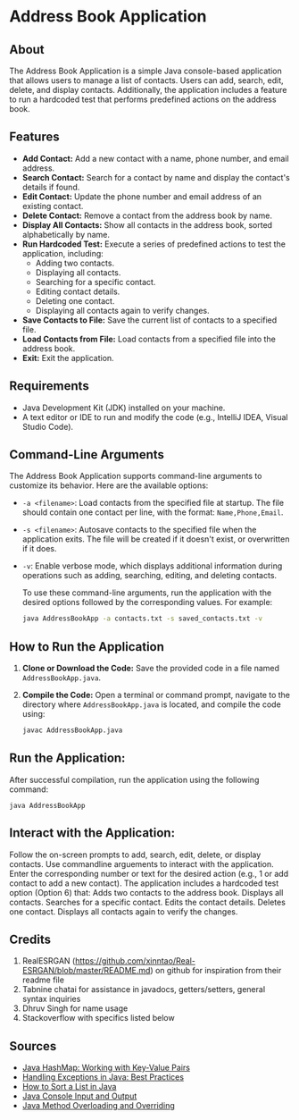 # **Address Book Application**

## **About**

The Address Book Application is a simple Java console-based application that allows users to manage a list of contacts. Users can add, search, edit, delete, and display contacts. Additionally, the application includes a feature to run a hardcoded test that performs predefined actions on the address book.

## **Features**

- **Add Contact:** Add a new contact with a name, phone number, and email address.
- **Search Contact:** Search for a contact by name and display the contact's details if found.
- **Edit Contact:** Update the phone number and email address of an existing contact.
- **Delete Contact:** Remove a contact from the address book by name.
- **Display All Contacts:** Show all contacts in the address book, sorted alphabetically by name.
- **Run Hardcoded Test:** Execute a series of predefined actions to test the application, including:
    - Adding two contacts.
    - Displaying all contacts.
    - Searching for a specific contact.
    - Editing contact details.
    - Deleting one contact.
    - Displaying all contacts again to verify changes.
- **Save Contacts to File:** Save the current list of contacts to a specified file.
- **Load Contacts from File:** Load contacts from a specified file into the address book.
- **Exit:** Exit the application.

## **Requirements**

- Java Development Kit (JDK) installed on your machine.
- A text editor or IDE to run and modify the code (e.g., IntelliJ IDEA, Visual Studio Code).


## **Command-Line Arguments**

The Address Book Application supports command-line arguments to customize its behavior. Here are the available options:

- `-a <filename>`: Load contacts from the specified file at startup. The file should contain one contact per line, with the format: `Name,Phone,Email`.
- `-s <filename>`: Autosave contacts to the specified file when the application exits. The file will be created if it doesn't exist, or overwritten if it does.
- `-v`: Enable verbose mode, which displays additional information during operations such as adding, searching, editing, and deleting contacts.

    To use these command-line arguments, run the application with the desired options followed by the corresponding values. For example:
    ```bash
    java AddressBookApp -a contacts.txt -s saved_contacts.txt -v


## **How to Run the Application**

1. **Clone or Download the Code:**
   Save the provided code in a file named `AddressBookApp.java`.

2. **Compile the Code:**
   Open a terminal or command prompt, navigate to the directory where `AddressBookApp.java` is located, and compile the code using:
   ```bash
   javac AddressBookApp.java


## **Run the Application:**

After successful compilation, run the application using the following command:

`java AddressBookApp`


## **Interact with the Application:**

Follow the on-screen prompts to add, search, edit, delete, or display contacts.
Use commandline arguements to interact with the application.
Enter the corresponding number or text for the desired action (e.g., 1 or add contact to add a new contact).
The application includes a hardcoded test option (Option 6) that:
Adds two contacts to the address book.
Displays all contacts.
Searches for a specific contact.
Edits the contact details.
Deletes one contact.
Displays all contacts again to verify the changes.

## **Credits**
1. RealESRGAN (https://github.com/xinntao/Real-ESRGAN/blob/master/README.md) on github for inspiration from their readme file
2. Tabnine chatai for assistance in javadocs, getters/setters, general syntax inquiries
3. Dhruv Singh for name usage
4. Stackoverflow with specifics listed below
## **Sources**
- [Java HashMap: Working with Key-Value Pairs](https://stackoverflow.com/questions/15528139/how-to-use-hashmap-in-java)
- [Handling Exceptions in Java: Best Practices](https://stackoverflow.com/questions/6415916/what-are-the-best-practices-for-handling-exceptions-in-java)
- [How to Sort a List in Java](https://stackoverflow.com/questions/3483068/sort-a-list-in-java)
- [Java Console Input and Output](https://stackoverflow.com/questions/5055141/how-to-get-input-from-console-in-java)
- [Java Method Overloading and Overriding](https://stackoverflow.com/questions/1465476/what-is-the-difference-between-method-overloading-and-method-overriding)
